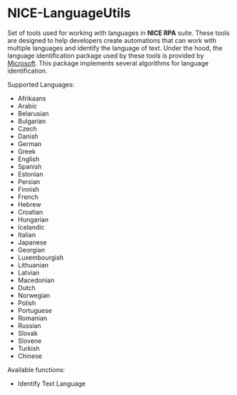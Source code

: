 # NICE-LanguageUtils

Set of tools used for working with languages in **NICE RPA** suite. These tools are designed to help developers create automations that can work with multiple languages and identify the language of text. Under the hood, the language identification package used by these tools is provided by [Microsoft](https://www.microsoft.com/en-us/download/details.aspx?id=52575&from=http%3A%2F%2Fresearch.microsoft.com%2Fen-us%2Fdownloads%2F5a84b263-41d6-4ce1-a186-8e3f76efe2e5%2F). This package  implements several algorithms for language identification.

Supported Languages:
- Afrikaans
- Arabic
- Belarusian
- Bulgarian
- Czech
- Danish
- German
- Greek
- English
- Spanish
- Estonian
- Persian
- Finnish
- French
- Hebrew
- Croatian
- Hungarian
- Icelandic
- Italian
- Japanese
- Georgian
- Luxembourgish
- Lithuanian
- Latvian
- Macedonian
- Dutch
- Norwegian
- Polish
- Portuguese
- Romanian
- Russian
- Slovak
- Slovene
- Turkish
- Chinese

Available functions:
- Identify Text Language
